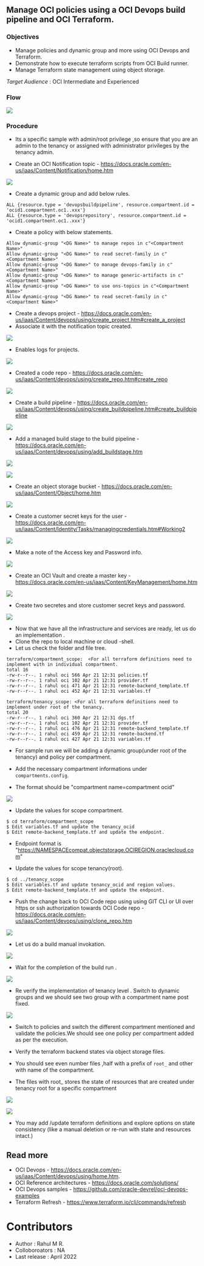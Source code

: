 
Manage OCI policies using a OCI Devops build pipeline and OCI Terraform.
------

### Objectives

- Manage policies and dynamic group and more using OCI Devops and Terraform.
- Demonstrate how to execute terraform scripts from OCI Build runner.
- Manage Terraform state management using object storage.

*Target Audience* : OCI Intermediate and Experienced 

###  Flow 

![](images/oci_devops_policies_dgs.drawio.png)

### Procedure

- Its a specific sample with admin/root privilege ,so ensure that you are an admin to the tenancy or assigned with administrator privileges by the tenancy admin.

- Create an OCI Notification topic - https://docs.oracle.com/en-us/iaas/Content/Notification/home.htm 

![](images/oci_topic.png)

- Create a dynamic group and add below rules.

```
ALL {resource.type = 'devopsbuildpipeline', resource.compartment.id = 'ocid1.compartment.oc1..xxx'} 
ALL {resource.type = 'devopsrepository', resource.compartment.id = 'ocid1.compartment.oc1..xxx'}

```

- Create a policy with below statements.

```
Allow dynamic-group "<DG Name>" to manage repos in c"<Compartment Name>"    
Allow dynamic-group "<DG Name>" to read secret-family in c"<Compartment Name>"  
Allow dynamic-group "<DG Name>" to manage devops-family in c"<Compartment Name>"    
Allow dynamic-group "<DG Name>" to manage generic-artifacts in c"<Compartment Name>"    
Allow dynamic-group "<DG Name>" to use ons-topics in c"<Compartment Name>"  
Allow dynamic-group "<DG Name>" to read secret-family in c"<Compartment Name>"
```

- Create a devops project - https://docs.oracle.com/en-us/iaas/Content/devops/using/create_project.htm#create_a_project 
- Associate it with the notification topic created.

![](images/oci_project.png)

- Enables logs for projects.

![](images/oci_logs.png)

- Created a code repo - https://docs.oracle.com/en-us/iaas/Content/devops/using/create_repo.htm#create_repo

![](images/oci_repo.png)

- Create a build pipeline - https://docs.oracle.com/en-us/iaas/Content/devops/using/create_buildpipeline.htm#create_buildpipeline

![](images/oci_buildpipeline.png)

- Add a managed build stage to the build pipeline - https://docs.oracle.com/en-us/iaas/Content/devops/using/add_buildstage.htm

![](images/oci_buildstage_1.png)

![](images/oci_buildstage_2.png)

- Create an object storage bucket - https://docs.oracle.com/en-us/iaas/Content/Object/home.htm

![](images/oci_objectstore.png)

- Create a customer secret keys for the user - https://docs.oracle.com/en-us/iaas/Content/Identity/Tasks/managingcredentials.htm#Working2

![](images/oci_user_1.png)

- Make a note of the Access key and Password info.

![](images/oci_user_2.png)

- Create an OCI Vault and create a master key - https://docs.oracle.com/en-us/iaas/Content/KeyManagement/home.htm

![](images/oci_vault_1.png)

- Create two secretes and store customer secret keys and password.

![](images/oci_vault_2.png)

- Now that we have all the infrastructure and services are ready, let us do an implementation  . 
- Clone the repo to local machine or cloud -shell.
- Let us check the folder and file tree.

```
terraform/compartment_scope:  <For all terraform definitions need to implement with in individual compartment.
total 16
-rw-r--r--. 1 rahul oci 566 Apr 21 12:31 policies.tf
-rw-r--r--. 1 rahul oci 102 Apr 21 12:31 provider.tf
-rw-r--r--. 1 rahul oci 471 Apr 21 12:31 remote-backend_template.tf
-rw-r--r--. 1 rahul oci 452 Apr 21 12:31 variables.tf

terraform/tenancy_scope: <For all terraform definitions need to implement under root of the tenancy.
total 20
-rw-r--r--. 1 rahul oci 360 Apr 21 12:31 dgs.tf
-rw-r--r--. 1 rahul oci 102 Apr 21 12:31 provider.tf
-rw-r--r--. 1 rahul oci 476 Apr 21 12:31 remote-backend_template.tf
-rw-r--r--. 1 rahul oci 459 Apr 21 12:31 remote-backend.tf
-rw-r--r--. 1 rahul oci 427 Apr 21 12:31 variables.tf
```

- For sample run we will be adding a dynamic group(under root of the tenancy) and policy per compartment.

- Add the necessary compartment informations under `compartments.config`.
- The format should be "compartment name=compartment ocid" 

![](images/oci_compartment_ids.png)

- Update the values for scope compartment.

```
$ cd terraform/compartment_scope
$ Edit variables.tf and update the tenancy_ocid
$ Edit remote-backend_template.tf and update the endpoint.
```
- Endpoint format is "https://NAMESPACEcompat.objectstorage.OCIREGION.oraclecloud.com"

- Update the values for scope tenancy(root).

```
$ cd ../tenancy_scope 
$ Edit variables.tf and update tenancy_ocid and region values.
$ Edit remote-backend_template.tf and update the endpoint.
```

- Push the change back to OCI Code repo using using GIT CLI or UI over https or ssh authorization towards OCI Code repo  - https://docs.oracle.com/en-us/iaas/Content/devops/using/clone_repo.htm 

![](images/oci_coderepo.png)

- Let us do a build manual invokation.

![](images/oci_build_run_1.png)

- Wait for the completion of the build run .

![](images/oci_build_run_2.png)

- Re verify the implementation of tenancy level . Switch to dynamic groups and we should see two group with a compartment name post fixed.

![](images/oci_dg.png)

- Switch to policies and switch the different compartment mentioned and validate the policies.We should see one policy per compartment added as per the execution.

- Verify the terraform backend states via object storage files.
- You should see even number  files ,half  with a prefix of `root_` and other with name of the compartment.
- The files with root_ stores the state of resources that are created under tenancy root for a specific compartment

![](images/oci_objects_1.png)

![](images/oci_objects_2.png)

- You may add /update terraform definitions and explore options on state consistency (like a manual deletion or re-run with state and resources intact.)

Read more 
----

- OCI Devops - https://docs.oracle.com/en-us/iaas/Content/devops/using/home.htm.
- OCI Reference architectures  -  https://docs.oracle.com/solutions/
- OCI Devops samples - https://github.com/oracle-devrel/oci-devops-examples 
- Terraform Refresh - https://www.terraform.io/cli/commands/refresh


Contributors 
===========

- Author : Rahul M R.
- Colloboroators : NA
- Last release : April 2022



